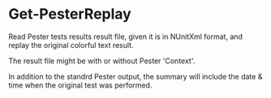 # Get-PesterReplay
Read Pester tests results result file, given it is in NUnitXml format, and replay the original colorful text result.

The result file might be with or without Pester 'Context'. 

In addition to the standrd Pester output, the summary will include the date & time when the original test was performed.
